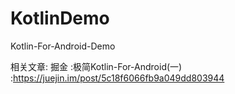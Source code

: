 # KotlinDemo
Kotlin-For-Android-Demo

相关文章:
掘金 :极简Kotlin-For-Android(一)
:https://juejin.im/post/5c18f6066fb9a049dd803944

